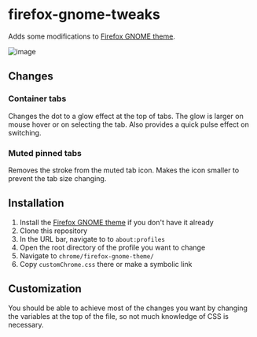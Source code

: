 # firefox-gnome-tweaks

Adds some modifications to [Firefox GNOME theme](https://github.com/rafaelmardojai/firefox-gnome-theme/).

![image](https://user-images.githubusercontent.com/40896537/151719119-02324ae2-d1d7-420b-acff-299e4f8dbf45.png)

## Changes

### Container tabs

Changes the dot to a glow effect at the top of tabs. The glow is larger on mouse hover or on selecting the tab. Also provides a quick pulse effect on switching.

### Muted pinned tabs

Removes the stroke from the muted tab icon. Makes the icon smaller to prevent the tab size changing.

## Installation

1. Install the [Firefox GNOME theme](https://github.com/rafaelmardojai/firefox-gnome-theme/) if you don't have it already
2. Clone this repository
3. In the URL bar, navigate to to `about:profiles`
4. Open the root directory of the profile you want to change
5. Navigate to `chrome/firefox-gnome-theme/`
6. Copy `customChrome.css` there or make a symbolic link

## Customization

You should be able to achieve most of the changes you want by changing the variables at the top of the file, so not much knowledge of CSS is necessary.
